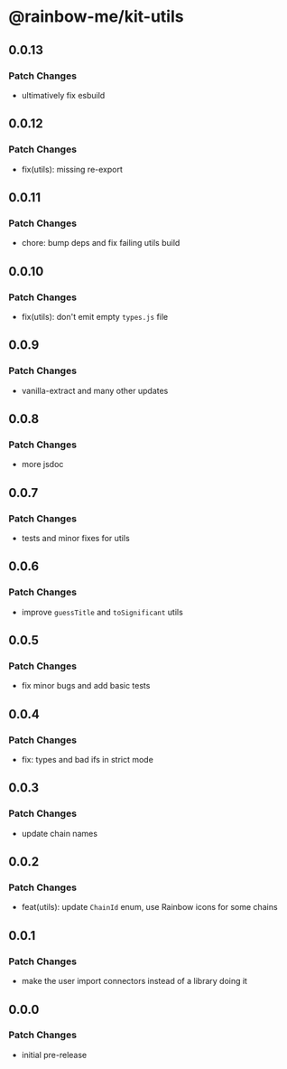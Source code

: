 # @rainbow-me/kit-utils

## 0.0.13

### Patch Changes

- ultimatively fix esbuild

## 0.0.12

### Patch Changes

- fix(utils): missing re-export

## 0.0.11

### Patch Changes

- chore: bump deps and fix failing utils build

## 0.0.10

### Patch Changes

- fix(utils): don't emit empty `types.js` file

## 0.0.9

### Patch Changes

- vanilla-extract and many other updates

## 0.0.8

### Patch Changes

- more jsdoc

## 0.0.7

### Patch Changes

- tests and minor fixes for utils

## 0.0.6

### Patch Changes

- improve `guessTitle` and `toSignificant` utils

## 0.0.5

### Patch Changes

- fix minor bugs and add basic tests

## 0.0.4

### Patch Changes

- fix: types and bad ifs in strict mode

## 0.0.3

### Patch Changes

- update chain names

## 0.0.2

### Patch Changes

- feat(utils): update `ChainId` enum, use Rainbow icons for some chains

## 0.0.1

### Patch Changes

- make the user import connectors instead of a library doing it

## 0.0.0

### Patch Changes

- initial pre-release
